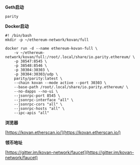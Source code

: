 **Geth启动**

```
parity
```

**Docker启动**

```
#! /bin/bash
mkdir -p ~/ethereum-network/kovan/full

docker run -d --name ethereum-kovan-full \
    -v ~/ethereum-network/kovan/full:/root/.local/share/io.parity.ethereum/ \
    -p 38547:8545 \
    -p 38548:8546 \
    -p 30304:30303 \
    -p 30304:30303/udp \
    parity/parity:latest \
    --chain kovan --mode active --port 30303 \
    --base-path /root/.local/share/io.parity.ethereum/ \
    --no-dapps --no-ui \
    --jsonrpc-port 8545 \
    --jsonrpc-interface "all" \
    --jsonrpc-cors "all" \
    --jsonrpc-hosts "all" \
    --ipc-apis "all"

```

**浏览器**

[https://kovan.etherscan.io/](https://kovan.etherscan.io/)

**领币地址**

[https://gitter.im/kovan-network/faucet](https://gitter.im/kovan-network/faucet)

